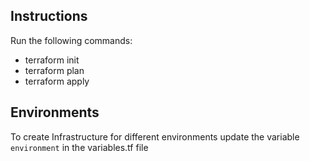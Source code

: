 ## Instructions
Run the following commands:
- terraform init
- terraform plan
- terraform apply

## Environments
To create Infrastructure for different environments update the variable `environment` in the variables.tf file